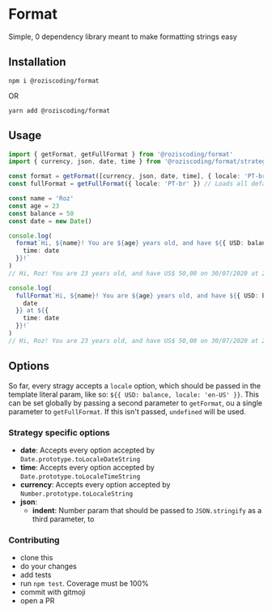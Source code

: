 # Format

Simple, 0 dependency library meant to make formatting strings easy

## Installation

`npm i @roziscoding/format`

OR

`yarn add @roziscoding/format`

## Usage

```typescript
import { getFormat, getFullFormat } from '@roziscoding/format'
import { currency, json, date, time } from '@roziscoding/format/strategies'

const format = getFormat([currency, json, date, time], { locale: 'PT-br' }) // Does not load any strategy. Only uses passed ones
const fullFormat = getFullFormat({ locale: 'PT-br' }) // Loads all default strategies

const name = 'Roz'
const age = 23
const balance = 50
const date = new Date()

console.log(
  format`Hi, ${name}! You are ${age} years old, and have ${{ USD: balance }} on ${{ date }} at ${{
    time: date
  }}!`
)
// Hi, Roz! You are 23 years old, and have US$ 50,00 on 30/07/2020 at 23:38:17!

console.log(
  fullFormat`Hi, ${name}! You are ${age} years old, and have ${{ USD: balance }} on ${{
    date
  }} at ${{
    time: date
  }}!`
)
// Hi, Roz! You are 23 years old, and have US$ 50,00 on 30/07/2020 at 23:38:17!
```

## Options

So far, every stragy accepts a `locale` option, which should be passed in the template literal param, like so: `${{ USD: balance, locale: 'en-US' }}`. This can be set globally by passing a second parameter to `getFormat`, ou a single parameter to `getFullFormat`. If this isn't passed, `undefined` will be used.

### Strategy specific options

- **date**: Accepts every option accepted by `Date.prototype.toLocaleDateString`
- **time**: Accepts every option accepted by `Date.prototype.toLocaleTimeString`
- **currency**: Accepts every option accepted by `Number.prototype.toLocaleString`
- **json**:
  - **indent**: Number param that should be passed to `JSON.stringify` as a third parameter, to

### Contributing

- clone this
- do your changes
- add tests
- run `npm test`. Coverage must be 100%
- commit with gitmoji
- open a PR
